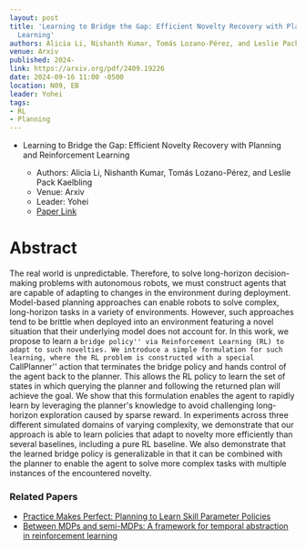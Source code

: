 ```yaml
---
layout: post
title: 'Learning to Bridge the Gap: Efficient Novelty Recovery with Planning and Reinforcement
  Learning'
authors: Alicia Li, Nishanth Kumar, Tomás Lozano-Pérez, and Leslie Pack Kaelbling
venue: Arxiv
published: 2024-
link: https://arxiv.org/pdf/2409.19226
date: 2024-09-16 11:00 -0500
location: N09, EB
leader: Yohei
tags:
- RL
- Planning
---
```

- Learning to Bridge the Gap: Efficient Novelty Recovery with Planning and Reinforcement Learning

  - Authors: Alicia Li, Nishanth Kumar, Tomás Lozano-Pérez, and Leslie Pack Kaelbling
  - Venue: Arxiv
  - Leader: Yohei
  - [Paper Link](https://arxiv.org/pdf/2409.19226)


# Abstract
The real world is unpredictable. Therefore, to solve long-horizon decision-making problems with autonomous robots, we must construct agents that are capable of adapting to changes in the environment during deployment. Model-based planning approaches can enable robots to solve complex, long-horizon tasks in a variety of environments. However, such approaches tend to be brittle when deployed into an environment featuring a novel situation that their underlying model does not account for. In this work, we propose to learn a ``bridge policy'' via Reinforcement Learning (RL) to adapt to such novelties. We introduce a simple formulation for such learning, where the RL problem is constructed with a special ``CallPlanner'' action that terminates the bridge policy and hands control of the agent back to the planner. This allows the RL policy to learn the set of states in which querying the planner and following the returned plan will achieve the goal. We show that this formulation enables the agent to rapidly learn by leveraging the planner's knowledge to avoid challenging long-horizon exploration caused by sparse reward. In experiments across three different simulated domains of varying complexity, we demonstrate that our approach is able to learn policies that adapt to novelty more efficiently than several baselines, including a pure RL baseline. We also demonstrate that the learned bridge policy is generalizable in that it can be combined with the planner to enable the agent to solve more complex tasks with multiple instances of the encountered novelty.

### Related Papers
- [Practice Makes Perfect: Planning to Learn Skill Parameter Policies](https://arxiv.org/abs/2402.15025)
- [Between MDPs and semi-MDPs: A framework for temporal abstraction in reinforcement learning](https://people.cs.umass.edu/~barto/courses/cs687/Sutton-Precup-Singh-AIJ99.pdf)